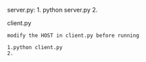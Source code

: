 server.py:
	1. python server.py 
	2.




client.py

	modify the HOST in client.py before running

	1.python client.py
	2.

